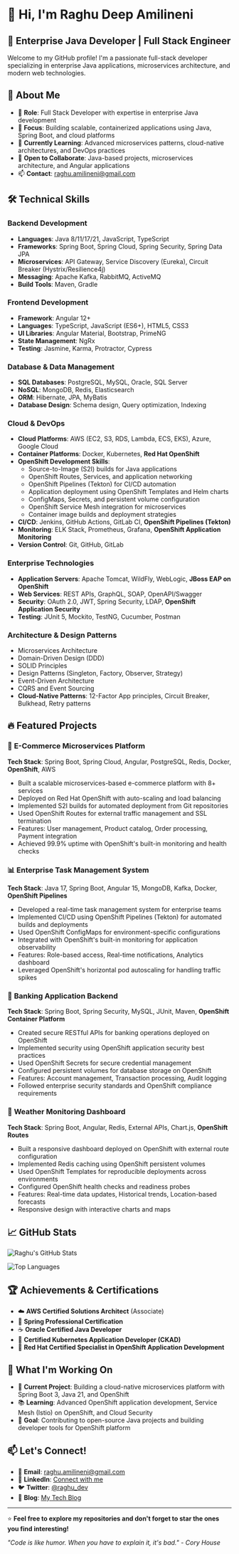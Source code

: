 # 👋 Hi, I'm Raghu Deep Amilineni

## 🚀 Enterprise Java Developer | Full Stack Engineer

Welcome to my GitHub profile! I'm a passionate full-stack developer specializing in enterprise Java applications, microservices architecture, and modern web technologies.

## 🎯 About Me

- 💼 **Role**: Full Stack Developer with expertise in enterprise Java development
- 🔭 **Focus**: Building scalable, containerized applications using Java, Spring Boot, and cloud platforms
- 🌱 **Currently Learning**: Advanced microservices patterns, cloud-native architectures, and DevOps practices
- 💞️ **Open to Collaborate**: Java-based projects, microservices architecture, and Angular applications
- 📫 **Contact**: raghu.amilineni@gmail.com

## 🛠️ Technical Skills

### **Backend Development**
- **Languages**: Java 8/11/17/21, JavaScript, TypeScript
- **Frameworks**: Spring Boot, Spring Cloud, Spring Security, Spring Data JPA
- **Microservices**: API Gateway, Service Discovery (Eureka), Circuit Breaker (Hystrix/Resilience4j)
- **Messaging**: Apache Kafka, RabbitMQ, ActiveMQ
- **Build Tools**: Maven, Gradle

### **Frontend Development**
- **Framework**: Angular 12+
- **Languages**: TypeScript, JavaScript (ES6+), HTML5, CSS3
- **UI Libraries**: Angular Material, Bootstrap, PrimeNG
- **State Management**: NgRx
- **Testing**: Jasmine, Karma, Protractor, Cypress

### **Database & Data Management**
- **SQL Databases**: PostgreSQL, MySQL, Oracle, SQL Server
- **NoSQL**: MongoDB, Redis, Elasticsearch
- **ORM**: Hibernate, JPA, MyBatis
- **Database Design**: Schema design, Query optimization, Indexing

### **Cloud & DevOps**
- **Cloud Platforms**: AWS (EC2, S3, RDS, Lambda, ECS, EKS), Azure, Google Cloud
- **Container Platforms**: Docker, Kubernetes, **Red Hat OpenShift**
- **OpenShift Development Skills**:
  - Source-to-Image (S2I) builds for Java applications
  - OpenShift Routes, Services, and application networking
  - OpenShift Pipelines (Tekton) for CI/CD automation
  - Application deployment using OpenShift Templates and Helm charts
  - ConfigMaps, Secrets, and persistent volume configuration
  - OpenShift Service Mesh integration for microservices
  - Container image builds and deployment strategies
- **CI/CD**: Jenkins, GitHub Actions, GitLab CI, **OpenShift Pipelines (Tekton)**
- **Monitoring**: ELK Stack, Prometheus, Grafana, **OpenShift Application Monitoring**
- **Version Control**: Git, GitHub, GitLab

### **Enterprise Technologies**
- **Application Servers**: Apache Tomcat, WildFly, WebLogic, **JBoss EAP on OpenShift**
- **Web Services**: REST APIs, GraphQL, SOAP, OpenAPI/Swagger
- **Security**: OAuth 2.0, JWT, Spring Security, LDAP, **OpenShift Application Security**
- **Testing**: JUnit 5, Mockito, TestNG, Cucumber, Postman

### **Architecture & Design Patterns**
- Microservices Architecture
- Domain-Driven Design (DDD)
- SOLID Principles
- Design Patterns (Singleton, Factory, Observer, Strategy)
- Event-Driven Architecture
- CQRS and Event Sourcing
- **Cloud-Native Patterns**: 12-Factor App principles, Circuit Breaker, Bulkhead, Retry patterns

## 🔥 Featured Projects

### 🏪 **E-Commerce Microservices Platform**
**Tech Stack**: Spring Boot, Spring Cloud, Angular, PostgreSQL, Redis, Docker, **OpenShift**, AWS
- Built a scalable microservices-based e-commerce platform with 8+ services
- Deployed on Red Hat OpenShift with auto-scaling and load balancing
- Implemented S2I builds for automated deployment from Git repositories
- Used OpenShift Routes for external traffic management and SSL termination
- Features: User management, Product catalog, Order processing, Payment integration
- Achieved 99.9% uptime with OpenShift's built-in monitoring and health checks

### 📊 **Enterprise Task Management System**
**Tech Stack**: Java 17, Spring Boot, Angular 15, MongoDB, Kafka, Docker, **OpenShift Pipelines**
- Developed a real-time task management system for enterprise teams
- Implemented CI/CD using OpenShift Pipelines (Tekton) for automated builds and deployments
- Used OpenShift ConfigMaps for environment-specific configurations
- Integrated with OpenShift's built-in monitoring for application observability
- Features: Role-based access, Real-time notifications, Analytics dashboard
- Leveraged OpenShift's horizontal pod autoscaling for handling traffic spikes

### 🏦 **Banking Application Backend**
**Tech Stack**: Spring Boot, Spring Security, MySQL, JUnit, Maven, **OpenShift Container Platform**
- Created secure RESTful APIs for banking operations deployed on OpenShift
- Implemented security using OpenShift application security best practices
- Used OpenShift Secrets for secure credential management
- Configured persistent volumes for database storage on OpenShift
- Features: Account management, Transaction processing, Audit logging
- Followed enterprise security standards and OpenShift compliance requirements

### 📱 **Weather Monitoring Dashboard**
**Tech Stack**: Spring Boot, Angular, Redis, External APIs, Chart.js, **OpenShift Routes**
- Built a responsive dashboard deployed on OpenShift with external route configuration
- Implemented Redis caching using OpenShift persistent volumes
- Used OpenShift Templates for reproducible deployments across environments
- Configured OpenShift health checks and readiness probes
- Features: Real-time data updates, Historical trends, Location-based forecasts
- Responsive design with interactive charts and maps

## 📈 GitHub Stats

![Raghu's GitHub Stats](https://github-readme-stats.vercel.app/api?username=amilineniraghu&show_icons=true&theme=vue-dark&hide_border=true&count_private=true)

![Top Languages](https://github-readme-stats.vercel.app/api/top-langs/?username=amilineniraghu&layout=compact&theme=vue-dark&hide_border=true)

## 🏆 Achievements & Certifications

- ☁️ **AWS Certified Solutions Architect** (Associate)
- 🍃 **Spring Professional Certification**
- ☕ **Oracle Certified Java Developer**
- 🔄 **Certified Kubernetes Application Developer (CKAD)**
- 🎯 **Red Hat Certified Specialist in OpenShift Application Development**

## 🌟 What I'm Working On

- 🔬 **Current Project**: Building a cloud-native microservices platform with Spring Boot 3, Java 21, and OpenShift
- 📚 **Learning**: Advanced OpenShift application development, Service Mesh (Istio) on OpenShift, and Cloud Security
- 🎯 **Goal**: Contributing to open-source Java projects and building developer tools for OpenShift platform

## 📫 Let's Connect!

- 📧 **Email**: raghu.amilineni@gmail.com
- 💼 **LinkedIn**: [Connect with me](https://linkedin.com/in/raghu-amilineni)
- 🐦 **Twitter**: [@raghu_dev](https://twitter.com/raghu_dev)
- 📝 **Blog**: [My Tech Blog](https://raghu-dev-blog.com)

---

⭐ **Feel free to explore my repositories and don't forget to star the ones you find interesting!**

*"Code is like humor. When you have to explain it, it's bad." - Cory House*